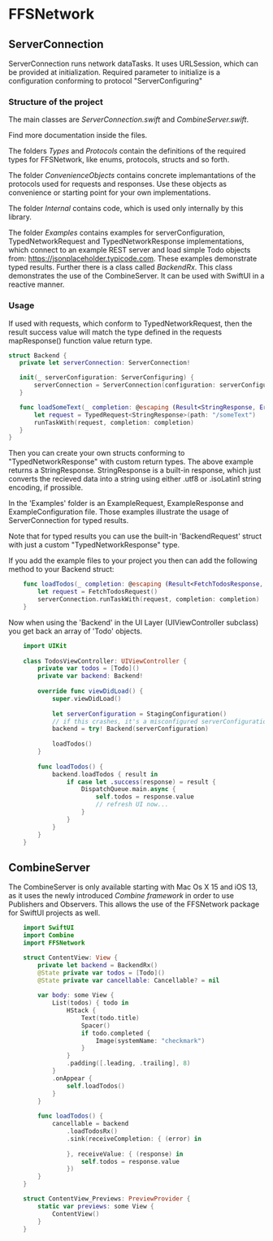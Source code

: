 # FFSNetwork

## ServerConnection
 ServerConnection runs network dataTasks. It uses URLSession, which can be provided at initialization. Required parameter to initialize is a configuration conforming to protocol "ServerConfiguring"

### Structure of the project
The main classes are *ServerConnection.swift* and *CombineServer.swift*.

Find more documentation inside the files.

The folders *Types* and *Protocols* contain the definitions of the required types for FFSNetwork, like enums, protocols, structs and so forth.

The folder *ConvenienceObjects* contains concrete implemantations of the protocols used for requests and responses. Use these objects as convenience or starting point for your own implementations.

The folder *Internal* contains code, which is used only internally by this library.

The folder *Examples* contains examples for serverConfiguration, TypedNetworkRequest and TypedNetworkResponse implementations, which connect to an example REST server and load simple Todo objects from: https://jsonplaceholder.typicode.com. These examples demonstrate typed results.
Further there is a class called *BackendRx*. This class demonstrates the use of the CombineServer. It can be used with SwiftUI in a reactive manner.

### Usage
 If used with requests, which conform to TypedNetworkRequest, then the result success value
 will match the type defined in the requests mapResponse() function value return type.

 ```swift
struct Backend {
    private let serverConnection: ServerConnection!

    init(_ serverConfiguration: ServerConfiguring) {
        serverConnection = ServerConnection(configuration: serverConfiguration)
    }

    func loadSomeText(_ completion: @escaping (Result<StringResponse, Error>) -> Void) {
        let request = TypedRequest<StringResponse>(path: "/someText")
        runTaskWith(request, completion: completion)
    }
}
```
 Then you can create your own structs conforming to "TypedNetworkResponse" with custom return types.
 The above example returns a StringResponse. StringResponse is a built-in response, which just
 converts the recieved data into a string using either .utf8 or .isoLatin1 string encoding, if prossible.
 
 In the 'Examples' folder is an ExampleRequest, ExampleResponse and ExampleConfiguration file.
 Those examples illustrate the usage of ServerConnection for typed results.
 
 Note that for typed results you can use the built-in 'BackendRequest' struct with just a custom "TypedNetworkResponse" type.

 If you add the example files to your project you then can add the following method to your Backend struct:
 ```swift
     func loadTodos(_ completion: @escaping (Result<FetchTodosResponse, Error>) -> Void) {
         let request = FetchTodosRequest()
         serverConnection.runTaskWith(request, completion: completion)
     }
 ```
Now when using the 'Backend' in the UI Layer (UIViewController subclass) you get back an array of 'Todo' objects.
 
```swift
    import UIKit
    
    class TodosViewController: UIViewController {
        private var todos = [Todo]()
        private var backend: Backend!
        
        override func viewDidLoad() {
            super.viewDidLoad()
            
            let serverConfiguration = StagingConfiguration()
            // if this crashes, it's a misconfigured serverConfiguration:
            backend = try! Backend(serverConfiguration)
            
            loadTodos()
        }
        
        func loadTodos() {
            backend.loadTodos { result in
                if case let .success(response) = result {
                    DispatchQueue.main.async {
                        self.todos = response.value
                        // refresh UI now...
                    }
                }
            }
        }
    }
```
 
## CombineServer

The CombineServer is only available starting with Mac Os X 15 and iOS 13, as it uses the newly introduced *Combine framework* in order to use Publishers and Observers. This allows the use of the FFSNetwork package for SwiftUI projects as well.

```swift
    import SwiftUI
    import Combine
    import FFSNetwork

    struct ContentView: View {
        private let backend = BackendRx()
        @State private var todos = [Todo]()
        @State private var cancellable: Cancellable? = nil
        
        var body: some View {
            List(todos) { todo in
                HStack {
                    Text(todo.title)
                    Spacer()
                    if todo.completed {
                        Image(systemName: "checkmark")
                    }
                }
                .padding([.leading, .trailing], 8)
            }
            .onAppear {
                self.loadTodos()
            }
        }
        
        func loadTodos() {
            cancellable = backend
                .loadTodosRx()
                .sink(receiveCompletion: { (error) in
                    
                }, receiveValue: { (response) in
                    self.todos = response.value
                })
        }
    }

    struct ContentView_Previews: PreviewProvider {
        static var previews: some View {
            ContentView()
        }
    }
```
